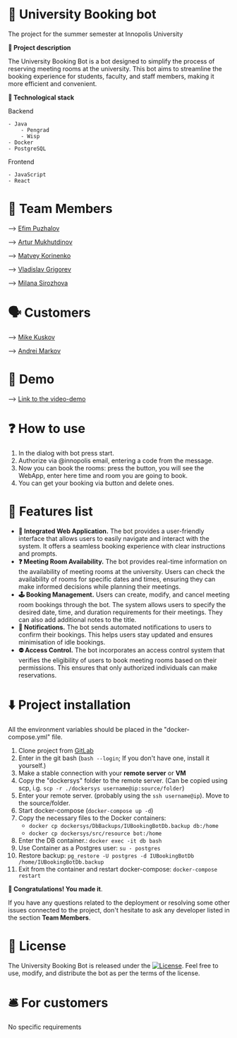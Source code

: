 # 🤖 University Booking bot

The project for the summer semester at Innopolis University

**📝 Project description**

The University Booking Bot is a bot designed to simplify the process of reserving meeting rooms at the university. This bot aims to streamline the booking experience for students, faculty, and staff members, making it more efficient and convenient.

**💼 Technological stack**

Backend
    
    - Java
        - Pengrad
        - Wisp
    - Docker
    - PostgreSQL

Frontend
    
    - JavaScript
    - React


# 👥 Team Members

—> [Efim Puzhalov](https://t.me/yeaphm) 

—> [Artur Mukhutdinov](https://t.me/CatOrLeader)

—> [Matvey Korinenko](https://t.me/m0t9_tg)

—> [Vladislav Grigorev](https://t.me/VLADISLAVVV777)

—> [Milana Sirozhova](https://t.me/milana_sirozhova)

# 🗣️ Customers
—> [Mike Kuskov](https://t.me/unaimillan)

—> [Andrei Markov](https://t.me/markovav_official)

# 🎥 Demo
—> [Link to the video-demo](https://drive.google.com/file/d/1b423BXN7o6m5BD7tpkNmLw-ZNgBF_vhw/view?usp=drive_link)


# ❓ How to use
1. In the dialog with bot press start.
2. Authorize via @innopolis email, entering a code from the message.
3. Now you can book the rooms: press the button, you will see the WebApp, enter here time and room you are going to book.
4. You can get your booking via button and delete ones.


# 🎇 Features list
- **📲 Integrated Web Application.** The bot provides a user-friendly interface that allows users to easily navigate and interact with the system. It offers a seamless booking experience with clear instructions and prompts.
- **❓ Meeting Room Availability.** The bot provides real-time information on the availability of meeting rooms at the university. Users can check the availability of rooms for specific dates and times, ensuring they can make informed decisions while planning their meetings.
- **🕹️ Booking Management.** Users can create, modify, and cancel meeting room bookings through the bot. The system allows users to specify the desired date, time, and duration requirements for their meetings. They can also add additional notes to the title.
- **📣 Notifications.** The bot sends automated notifications to users to confirm their bookings. This helps users stay updated and ensures minimisation of idle bookings.
- **⛔️ Access Control.** The bot incorporates an access control system that verifies the eligibility of users to book meeting rooms based on their permissions. This ensures that only authorized individuals can make reservations.


# ⬇️ Project installation
All the environment variables should be placed in the "docker-compose.yml" file.
1. Clone project from [GitLab](https://gitlab.pg.innopolis.university/ubb-cs-03-swp/ubb-cs-03.git)
2. Enter in the git bash (`bash --login`; If you don't have one, install it yourself.)
3. Make a stable connection with your **remote server** or **VM**
4. Copy the "dockersys" folder to the remote server. (Can be copied using scp, i.g. `scp -r ./dockersys username@ip:source/folder`)
5. Enter your remote server. (probably using the `ssh username@ip`). Move to the source/folder.
6. Start docker-compose (`docker-compose up -d`)
7. Copy the necessary files to the Docker containers:
    - `docker cp dockersys/DbBackups/IUBookingBotDb.backup db:/home`
    - `docker cp dockersys/src/resource bot:/home`
8. Enter the DB container.: `docker exec -it db bash`
9. Use Container as a Postgres user: `su - postgres`
10. Restore backup: `pg_restore -U postgres -d IUBookingBotDb /home/IUBookingBotDb.backup`
11. Exit from the container and restart docker-compose: `docker-compose restart`

**🎉 Congratulations! You made it**. 

If you have any questions related to the deployment or resolving some other issues connected to the project, don't hesitate to ask any developer listed in the section **Team Members**.


# 🪪 License
The University Booking Bot is released under the [![License](https://img.shields.io/badge/License-MIT-blue.svg)](LICENSE). Feel free to use, modify, and distribute the bot as per the terms of the license.

# 🛎️ For customers

No specific requirements
